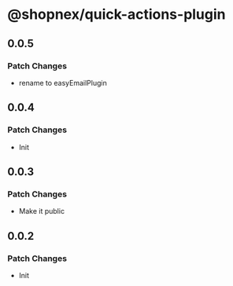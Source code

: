 # @shopnex/quick-actions-plugin

## 0.0.5

### Patch Changes

- rename to easyEmailPlugin

## 0.0.4

### Patch Changes

- Init

## 0.0.3

### Patch Changes

- Make it public

## 0.0.2

### Patch Changes

- Init
